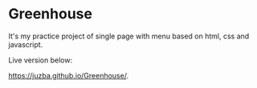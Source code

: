 # Greenhouse
 
It's my practice project of single page with menu based on html, css and  javascript.

Live version below:

https://juzba.github.io/Greenhouse/.
